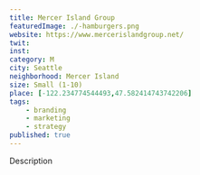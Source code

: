 ```yaml
---
title: Mercer Island Group
featuredImage: ./-hamburgers.png
website: https://www.mercerislandgroup.net/
twit: 
inst: 
category: M
city: Seattle
neighborhood: Mercer Island
size: Small (1-10)
place: [-122.234774544493,47.582414743742206]
tags:
    - branding
    - marketing
    - strategy
published: true
---
```


Description
